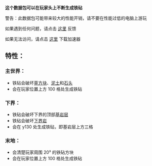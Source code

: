 **这个数据包可以在玩家头上不断生成铁砧**  

警告：此数据包可能带来较大的性能开销，请不要在性能过低的电脑上游玩

如果遇到任何问题，请点击 [这里](https://github.com/WhiteElephant-abc/anvil-falling/issues/new) 反馈

如果无法访问，请点击 [这里](https://steampp.net/) 下载加速器

## 特性：

### 主世界：

 - 铁砧会破坏[草方块](https://zh.minecraft.wiki/w/%E8%8D%89%E6%96%B9%E5%9D%97)、[泥土](https://zh.minecraft.wiki/w/%E6%B3%A5%E5%9C%9F)和[石头](https://zh.minecraft.wiki/w/%E7%9F%B3%E5%A4%B4)
 - 会在玩家位置上方 100 格处生成铁砧

### 下界：

 - 铁砧会破坏下界的顶部[基岩层](https://zh.minecraft.wiki/w/%E5%9F%BA%E5%B2%A9#%E5%9F%BA%E5%B2%A9%E5%B1%82)
 - 铁砧会破坏[下界岩](https://zh.minecraft.wiki/w/%E4%B8%8B%E7%95%8C%E5%B2%A9)
 - 会在 y130 处生成铁砧，即基岩层上方三格

### 末地：

 - 会清楚玩家周围 20³ 的铁砧方块
 - 会在玩家位置上方 100 格处生成铁砧